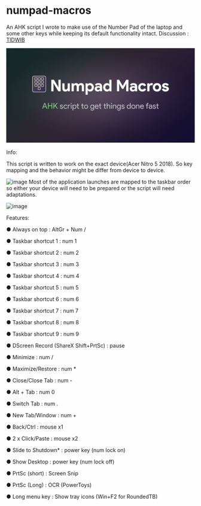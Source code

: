 # numpad-macros
An AHK script I wrote to make use of the Number Pad of the laptop and some other keys while keeping its default functionality intact.
Discussion  :  [TIDWIB](https://t.me/tidwib)

![image](https://github.com/sameerasw/numpad-macros/blob/main/Banner.png)

Info:

 This script is written to work on the exact device(Acer Nitro 5 2018). So key mapping and the behavior might be differ from device to device.
  
![image](https://user-images.githubusercontent.com/68902530/177111874-7d985a5f-0846-4300-b6f4-292439c7fd7a.png)
 Most of the application launches are mapped to the taskbar order so either your device will need to be prepared or the script will need adaptations.
  
![image](https://user-images.githubusercontent.com/68902530/204732928-ff214a05-9dfa-4a83-a8b4-d9591ce15005.png)
	

Features:

● Always on top  :  AltGr + Num /

● Taskbar shortcut 1  :  num 1

● Taskbar shortcut 2 :  num 2

● Taskbar shortcut 3  :  num 3

● Taskbar shortcut 4  :  num 4

● Taskbar shortcut 5  :  num 5

● Taskbar shortcut 6  :  num 6

● Taskbar shortcut 7  :  num 7

● Taskbar shortcut 8  :  num 8

● Taskbar shortcut 9  :  num 9

● DScreen Record (ShareX Shift+PrtSc)  :  pause

● Minimize  :  num /

● Maximize/Restore  :  num *

● Close/Close Tab  :  num -

● Alt + Tab  :  num 0

● Switch Tab  :  num .

● New Tab/Window  :  num +

● Back/Ctrl  :  mouse x1

● 2 x Click/Paste  :  mouse x2

● Slide to Shutdown*  :  power key (num lock on)

● Show Desktop  :  power key (num lock off)

● PrtSc (short)  :  Screen Snip

● PrtSc (Long)  :  OCR (PowerToys)

● Long menu key  :  Show tray icons (Win+F2 for RoundedTB)
